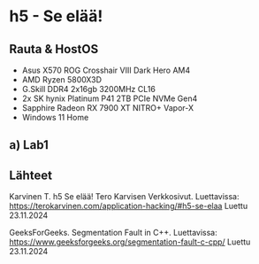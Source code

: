# h5 - Se elää!

## Rauta & HostOS

- Asus X570 ROG Crosshair VIII Dark Hero AM4
- AMD Ryzen 5800X3D
- G.Skill DDR4 2x16gb 3200MHz CL16
- 2x SK hynix Platinum P41 2TB PCIe NVMe Gen4
- Sapphire Radeon RX 7900 XT NITRO+ Vapor-X
- Windows 11 Home

## a) Lab1


## Lähteet

Karvinen T. h5 Se elää! Tero Karvisen Verkkosivut. Luettavissa: https://terokarvinen.com/application-hacking/#h5-se-elaa Luettu 23.11.2024

GeeksForGeeks. Segmentation Fault in C++. Luettavissa: https://www.geeksforgeeks.org/segmentation-fault-c-cpp/ Luettu 23.11.2024

